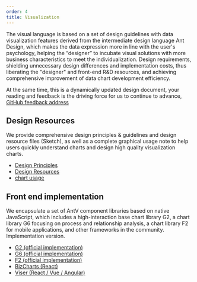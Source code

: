 ```yaml
---
order: 4
title: Visualization
---
```


The visual language is based on a set of design guidelines with data visualization features derived from the intermediate design language Ant Design, which makes the data expression more in line with the user's psychology, helping the “designer” to incubate visual solutions with more business characteristics to meet the individualization. Design requirements, shielding unnecessary design differences and implementation costs, thus liberating the "designer" and front-end R&D resources, and achieving comprehensive improvement of data chart development efficiency.

At the same time, this is a dynamically updated design document, your reading and feedback is the driving force for us to continue to advance, [GitHub feedback address](https://github.com/antvis/site/issues)

## Design Resources

We provide comprehensive design principles & guidelines and design resource files (Sketch), as well as a complete graphical usage note to help users quickly understand charts and design high quality visualization charts.

- [Design Principles](https://antv.alipay.com/zh-cn/vis/design/color.html)
- [Design Resources](https://antv.alipay.com/en-us/vis/resource/index.html)
- [chart usage](https://antv.alipay.com/zh-cn/vis/chart/index.html)

## Front end implementation

We encapsulate a set of AntV component libraries based on native JavaScript, which includes a high-interaction base chart library G2, a chart library G6 focusing on process and relationship analysis, a chart library F2 for mobile applications, and other frameworks in the community. Implementation version.

- [G2 (official implementation)](https://antv.alipay.com/zh-cn/g2/3.x/index.html)
- [G6 (official implementation)](https://antv.alipay.com/zh-cn/g6/1.x/index.html)
- [F2 (official implementation)](https://antv.alipay.com/zh-cn/f2/3.x/index.html)
- [BizCharts (React)](https://alibaba.github.io/BizCharts/)
- [Viser (React / Vue / Angular)](https://viserjs.github.io/)

